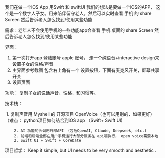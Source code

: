 我们在做一个iOS App 用Swift 和 swiftUI 我们的想法是要做一个iOS的APP， 这个是一个数字人子女。用来陪伴留守老人，然后可以实时查看 手机 的 share Screen 然后告诉老人怎么找到/使用某些功能





需求：老年人不会使用手机的一些功能app会查看 手机 桌面的 share Screen 然后告诉老人怎么找到/使用某些功能



界面：



1. 第一次打开app 登陆账号 apple 账号， 走一个纯语音+interactive design来设置子女的性格/声音
2. 主界面参考截图 包含右上角有一个 设置按钮，下面有麦克风开关，屏幕共享开关
3. 设置页面





功能： 复制子女的说话声音，性格，和习惯等。 

技术栈： 

​	1. 复制声音用 Myshell 的 开源项目 OpenVoice（也可以用别的，如果更好） （难点： python项目如何结合到iOS app （Swift+ Swift UI)

		2. AI 功能的会调用外部API （包括OpenAI, Claude, Deepseek, etc.)
		2. 前端和后端全部在用户手机运行大部分服务在 api端执行， open voice需要本地
		2. Swift UI + Swift + CoreDate



项目哲学：
 Keep it simple, but UI needs to be very smooth and aesthetic . 

